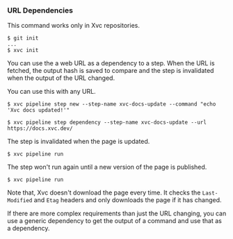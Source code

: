 ### URL Dependencies

This command works only in Xvc repositories.

```console
$ git init
...
$ xvc init
```

You can use the a web URL as a dependency to a step.
When the URL is fetched, the output hash is saved to compare and the step is invalidated when the output of the URL changed.

You can use this with any URL.

```console
$ xvc pipeline step new --step-name xvc-docs-update --command "echo 'Xvc docs updated!'"

$ xvc pipeline step dependency --step-name xvc-docs-update --url https://docs.xvc.dev/

```

The step is invalidated when the page is updated.

```console
$ xvc pipeline run

```

The step won't run again until a new version of the page is published.

```console
$ xvc pipeline run

```

Note that, Xvc doesn't download the page every time. It checks the `Last-Modified` and `Etag` headers and only downloads the page if it has changed.

If there are more complex requirements than just the URL changing, you can use a generic dependency to get the output of a command and use that as a dependency.

